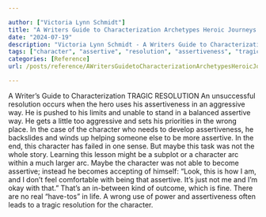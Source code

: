 ```yaml
---

author: ["Victoria Lynn Schmidt"]
title: "A Writers Guide to Characterization Archetypes Heroic Journeys and Other Elements of Dynamic Character Development - part0015_split_006.html"
date: "2024-07-19"
description: "Victoria Lynn Schmidt - A Writers Guide to Characterization Archetypes Heroic Journeys and Other Elements of Dynamic Character Development"
tags: ["character", "assertive", "resolution", "assertiveness", "tragic", "aggressive", "way", "wrong", "maybe", "arc", "writer", "guide", "characterization", "unsuccessful", "occurs", "hero", "us", "pushed", "limit", "unable", "stand", "balanced", "get", "little", "set"]
categories: [Reference]
url: /posts/reference/AWritersGuidetoCharacterizationArchetypesHeroicJourneysandOtherElementsofDynamicCharacterDevelopment-part0015split006html

---
```



A Writer’s Guide to Characterization
TRAGIC RESOLUTION
An unsuccessful resolution occurs when the hero uses his assertiveness in an aggressive way. He is pushed to his limits and unable to stand in a balanced assertive way. He gets a little too aggressive and sets his priorities in the wrong place. In the case of the character who needs to develop assertiveness, he backslides and winds up helping someone else to be more assertive.
In the end, this character has failed in one sense. But maybe this task was not the whole story. Learning this lesson might be a subplot or a character arc within a much larger arc. Maybe the character was not able to become assertive; instead he becomes accepting of himself: “Look, this is how I am, and I don’t feel comfortable with being that assertive. It’s just not me and I’m okay with that.” That’s an in-between kind of outcome, which is fine.
There are no real “have-tos” in life. A wrong use of power and assertiveness often leads to a tragic resolution for the character.
